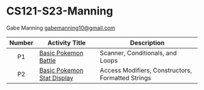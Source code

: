 # CS121-S23-Manning

Gabe Manning
gabemanning10@gmail.com


| Number | Activity Title | Description |
| :----: | ------ | ----------- |
| P1| [Basic Pokemon Battle](https://github.com/Gabe-Manning/CS121-S23-Manning/tree/main/Main/Project1/src)   |Scanner, Conditionals, and Loops|
| P2| [Basic Pokemon Stat Display](https://github.com/Gabe-Manning/CS121-S23-Manning/tree/main/Main/Project2/src)   |Access Modifiers, Constructors, Formatted Strings|
